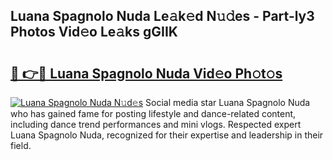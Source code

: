 ## Luana Spagnolo Nuda Le𝚊k𝚎d N𝚞𝚍es - Part-ly3 Photos Vid𝚎o Le𝚊ks gGIIK

# <h2><a href="http://fbey1j.evod.top/?m=Luana+Spagnolo+Nuda">🔗 👉🔴 Luana Spagnolo Nuda Vid𝚎o Ph𝚘t𝚘s</a></h2>

[![Luana Spagnolo Nuda N𝚞d𝚎s](https://i.imgur.com/8V9OHl7.gif)](http://fbey1j.evod.top/?m=Luana+Spagnolo+Nuda)
Social media star Luana Spagnolo Nuda who has gained fame for posting lifestyle and dance-related content, including dance trend performances and mini vlogs. Respected expert Luana Spagnolo Nuda, recognized for their expertise and leadership in their field. 
